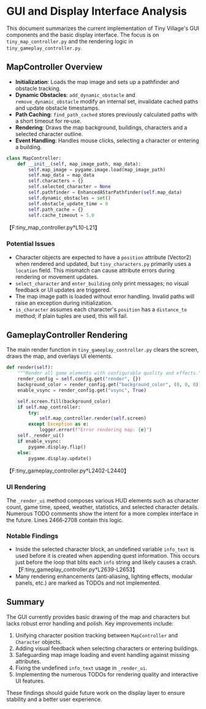 # GUI and Display Interface Analysis

This document summarizes the current implementation of Tiny Village's GUI components and the basic display interface. The focus is on `tiny_map_controller.py` and the rendering logic in `tiny_gameplay_controller.py`.

## MapController Overview
- **Initialization**: Loads the map image and sets up a pathfinder and obstacle tracking.
- **Dynamic Obstacles**: `add_dynamic_obstacle` and `remove_dynamic_obstacle` modify an internal set, invalidate cached paths and update obstacle timestamps.
- **Path Caching**: `find_path_cached` stores previously calculated paths with a short timeout for re‑use.
- **Rendering**: Draws the map background, buildings, characters and a selected character outline.
- **Event Handling**: Handles mouse clicks, selecting a character or entering a building.

```python
class MapController:
    def __init__(self, map_image_path, map_data):
        self.map_image = pygame.image.load(map_image_path)
        self.map_data = map_data
        self.characters = {}
        self.selected_character = None
        self.pathfinder = EnhancedAStarPathfinder(self.map_data)
        self.dynamic_obstacles = set()
        self.obstacle_update_time = 0
        self.path_cache = {}
        self.cache_timeout = 5.0
```
【F:tiny_map_controller.py†L10-L21】

### Potential Issues
- Character objects are expected to have a `position` attribute (Vector2) when rendered and updated, but `tiny_characters.py` primarily uses a `location` field. This mismatch can cause attribute errors during rendering or movement updates.
- `select_character` and `enter_building` only print messages; no visual feedback or UI updates are triggered.
- The map image path is loaded without error handling. Invalid paths will raise an exception during initialization.
- `is_character` assumes each character's `position` has a `distance_to` method; if plain tuples are used, this will fail.

## GameplayController Rendering
The main render function in `tiny_gameplay_controller.py` clears the screen, draws the map, and overlays UI elements.

```python
def render(self):
    """Render all game elements with configurable quality and effects."""
    render_config = self.config.get("render", {})
    background_color = render_config.get("background_color", (0, 0, 0))
    enable_vsync = render_config.get("vsync", True)

    self.screen.fill(background_color)
    if self.map_controller:
        try:
            self.map_controller.render(self.screen)
        except Exception as e:
            logger.error(f"Error rendering map: {e}")
    self._render_ui()
    if enable_vsync:
        pygame.display.flip()
    else:
        pygame.display.update()
```
【F:tiny_gameplay_controller.py†L2402-L2440】

### UI Rendering
The `_render_ui` method composes various HUD elements such as character count, game time, speed, weather, statistics, and selected character details. Numerous TODO comments show the intent for a more complex interface in the future. Lines 2466‑2708 contain this logic.

### Notable Findings
- Inside the selected character block, an undefined variable `info_text` is used before it is created when appending quest information. This occurs just before the loop that blits each `info` string and likely causes a crash.
【F:tiny_gameplay_controller.py†L2639-L2653】
- Many rendering enhancements (anti‑aliasing, lighting effects, modular panels, etc.) are marked as TODOs and not implemented.

## Summary
The GUI currently provides basic drawing of the map and characters but lacks robust error handling and polish. Key improvements include:
1. Unifying character position tracking between `MapController` and `Character` objects.
2. Adding visual feedback when selecting characters or entering buildings.
3. Safeguarding map image loading and event handling against missing attributes.
4. Fixing the undefined `info_text` usage in `_render_ui`.
5. Implementing the numerous TODOs for rendering quality and interactive UI features.

These findings should guide future work on the display layer to ensure stability and a better user experience.
